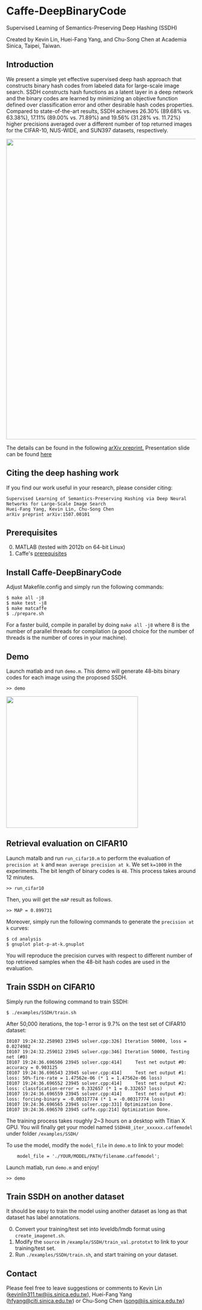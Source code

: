 # Caffe-DeepBinaryCode

Supervised Learning of Semantics-Preserving Deep Hashing (SSDH)

Created by Kevin Lin, Huei-Fang Yang, and Chu-Song Chen at Academia Sinica, Taipei, Taiwan.


## Introduction

We present a simple yet effective supervised deep hash approach that constructs binary hash codes from labeled data for large-scale image search. SSDH constructs hash functions as a latent layer in a deep network and the binary codes are learned by minimizing an objective function defined over classification error and other desirable hash codes properties. Compared to state-of-the-art results, SSDH achieves 26.30% (89.68% vs. 63.38%), 17.11% (89.00% vs. 71.89%) and 19.56% (31.28% vs. 11.72%) higher precisions averaged over a different number of top returned images for the CIFAR-10, NUS-WIDE, and SUN397 datasets, respectively.

<img src="https://www.csie.ntu.edu.tw/~r01944012/ssdh_intro.png" width="800">

The details can be found in the following [arXiv preprint.](http://arxiv.org/abs/1507.00101)
Presentation slide can be found [here](http://www.csie.ntu.edu.tw/~r01944012/deepworkshop-slide.pdf)


## Citing the deep hashing work

If you find our work useful in your research, please consider citing:

    Supervised Learning of Semantics-Preserving Hashing via Deep Neural Networks for Large-Scale Image Search
    Huei-Fang Yang, Kevin Lin, Chu-Song Chen
    arXiv preprint arXiv:1507.00101



## Prerequisites

  0. MATLAB (tested with 2012b on 64-bit Linux)
  0. Caffe's [prerequisites](http://caffe.berkeleyvision.org/installation.html#prequequisites)


## Install Caffe-DeepBinaryCode

Adjust Makefile.config and simply run the following commands:

    $ make all -j8
    $ make test -j8
    $ make matcaffe
    $ ./prepare.sh

For a faster build, compile in parallel by doing `make all -j8` where 8 is the number of parallel threads for compilation (a good choice for the number of threads is the number of cores in your machine).

## Demo
 
Launch matlab and run `demo.m`. This demo will generate 48-bits binary codes for each image using the proposed SSDH.
    
    >> demo


<img src="https://www.csie.ntu.edu.tw/~r01944012/ssdh_demo.png" width="350">


## Retrieval evaluation on CIFAR10

Launch matalb and run `run_cifar10.m` to perform the evaluation of `precision at k` and `mean average precision at k`. We set `k=1000` in the experiments. The bit length of binary codes is `48`. This process takes around 12 minutes.
    
    >> run_cifar10


Then, you will get the `mAP` result as follows. 

    >> MAP = 0.899731

Moreover, simply run the following commands to generate the `precision at k` curves:

    $ cd analysis
    $ gnuplot plot-p-at-k.gnuplot 

You will reproduce the precision curves with respect to different number of top retrieved samples when the 48-bit hash codes are
used in the evaluation.
 
## Train SSDH on CIFAR10

Simply run the following command to train SSDH:


    $ ./examples/SSDH/train.sh


After 50,000 iterations, the top-1 error is 9.7% on the test set of CIFAR10 dataset:
```
I0107 19:24:32.258903 23945 solver.cpp:326] Iteration 50000, loss = 0.0274982
I0107 19:24:32.259012 23945 solver.cpp:346] Iteration 50000, Testing net (#0)
I0107 19:24:36.696506 23945 solver.cpp:414]     Test net output #0: accuracy = 0.903125
I0107 19:24:36.696543 23945 solver.cpp:414]     Test net output #1: loss: 50%-fire-rate = 1.47562e-06 (* 1 = 1.47562e-06 loss)
I0107 19:24:36.696552 23945 solver.cpp:414]     Test net output #2: loss: classfication-error = 0.332657 (* 1 = 0.332657 loss)
I0107 19:24:36.696559 23945 solver.cpp:414]     Test net output #3: loss: forcing-binary = -0.00317774 (* 1 = -0.00317774 loss)
I0107 19:24:36.696565 23945 solver.cpp:331] Optimization Done.
I0107 19:24:36.696570 23945 caffe.cpp:214] Optimization Done.
```

The training process takes roughly 2~3 hours on a desktop with Titian X GPU. You will finally get your model named `SSDH48_iter_xxxxxx.caffemodel` under folder `/examples/SSDH/`

To use the model, modify the `model_file` in `demo.m` to link to your model:

```
    model_file = './YOUR/MODEL/PATH/filename.caffemodel';
```

Launch matlab, run `demo.m` and enjoy!
    
    >> demo

## Train SSDH on another dataset

It should be easy to train the model using another dataset as long as that dataset has label annotations.
 
  0. Convert your training/test set into leveldb/lmdb format using `create_imagenet.sh`.
  0. Modify the `source` in `/example/SSDH/train_val.prototxt` to link to your training/test set.
  0. Run `./examples/SSDH/train.sh`, and start training on your dataset.


## Contact

Please feel free to leave suggestions or comments to Kevin Lin (kevinlin311.tw@iis.sinica.edu.tw), Huei-Fang Yang (hfyang@citi.sinica.edu.tw) or Chu-Song Chen (song@iis.sinica.edu.tw)



